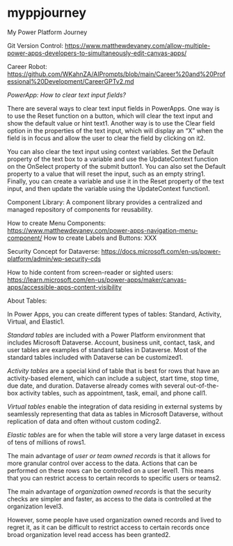 # myppjourney
My Power Platform Journey


Git Version Control: https://www.matthewdevaney.com/allow-multiple-power-apps-developers-to-simultaneously-edit-canvas-apps/

Career Robot: https://github.com/WKahnZA/AIPrompts/blob/main/Career%20and%20Professional%20Development/CareerGPTv2.md

*PowerApp: How to clear text input fields?*

There are several ways to clear text input fields in PowerApps. One way is to use the Reset function on a button, which will clear the text input and show the default value or hint text1. Another way is to use the Clear field option in the properties of the text input, which will display an “X” when the field is in focus and allow the user to clear the field by clicking on it2.

You can also clear the text input using context variables. Set the Default property of the text box to a variable and use the UpdateContext function on the OnSelect property of the submit button1. You can also set the Default property to a value that will reset the input, such as an empty string1. Finally, you can create a variable and use it in the Reset property of the text input, and then update the variable using the UpdateContext function1.

Component Library: A component library provides a centralized and managed repository of components for reusability.

How to create Menu Components: https://www.matthewdevaney.com/power-apps-navigation-menu-component/ 
How to create Labels and Buttons: XXX

Security Concept for Dataverse: https://docs.microsoft.com/en-us/power-platform/admin/wp-security-cds

How to hide content from screen-reader or sighted users: https://learn.microsoft.com/en-us/power-apps/maker/canvas-apps/accessible-apps-content-visibility

About Tables:

In Power Apps, you can create different types of tables: Standard, Activity, Virtual, and Elastic1.

*Standard tables* are included with a Power Platform environment that includes Microsoft Dataverse. Account, business unit, contact, task, and user tables are examples of standard tables in Dataverse. Most of the standard tables included with Dataverse can be customized1.

*Activity tables* are a special kind of table that is best for rows that have an activity-based element, which can include a subject, start time, stop time, due date, and duration. Dataverse already comes with several out-of-the-box activity tables, such as appointment, task, email, and phone call1.

*Virtual tables* enable the integration of data residing in external systems by seamlessly representing that data as tables in Microsoft Dataverse, without replication of data and often without custom coding2.

*Elastic tables* are for when the table will store a very large dataset in excess of tens of millions of rows1.

The main advantage of *user or team owned records* is that it allows for more granular control over access to the data. Actions that can be performed on these rows can be controlled on a user level1. This means that you can restrict access to certain records to specific users or teams2.

The main advantage of *organization owned records* is that the security checks are simpler and faster, as access to the data is controlled at the organization level3.

However, some people have used organization owned records and lived to regret it, as it can be difficult to restrict access to certain records once broad organization level read access has been granted2.
